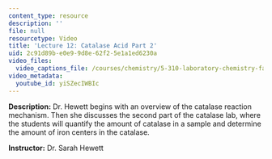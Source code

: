 ```yaml
---
content_type: resource
description: ''
file: null
resourcetype: Video
title: 'Lecture 12: Catalase Acid Part 2'
uid: 2c91d89b-e0e9-9d8e-62f2-5e1a1ed6230a
video_files:
  video_captions_file: /courses/chemistry/5-310-laboratory-chemistry-fall-2019/video-lectures/lecture-12-catalase-acid-part-2/yiSZecIWBIc.vtt
video_metadata:
  youtube_id: yiSZecIWBIc
---
```


**Description:** Dr. Hewett begins with an overview of the catalase reaction mechanism. Then she discusses the second part of the catalase lab, where the students will quantify the amount of catalase in a sample and determine the amount of iron centers in the catalase.

**Instructor:** Dr. Sarah Hewett